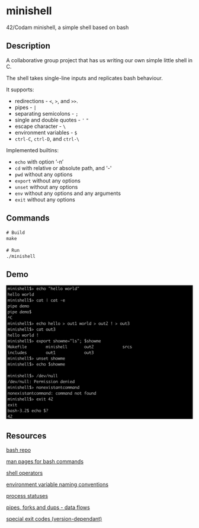 # minishell
42/Codam minishell, a simple shell based on bash
## Description
A collaborative group project that has us writing our own simple little shell in C.

The shell takes single-line inputs and replicates bash behaviour.

It supports:
* redirections - ```<```, ```>```, and ```>>```.
* pipes - ```|```
* separating semicolons - ```;```
* single and double quotes - ```'``` ```"```
* escape character - ```\```
* environment variables - ```$```
* ```ctrl-C```, ```ctrl-D```, and ```ctrl-\```

Implemented builtins:
* ```echo``` with option ’-n’
* ```cd``` with relative or absolute path, and '-'
* ```pwd``` without any options
* ```export``` without any options
* ```unset``` without any options
* ```env``` without any options and any arguments
* ```exit``` without any options

## Commands
```
# Build
make

# Run
./minishell
```
## Demo
<img src="/minishell.png" width="650" title="minishell">

## Resources
[bash repo](https://github.com/bminor/bash)

[man pages for bash commands](https://man7.org/linux/man-pages/dir_all_by_section.html)

[shell operators](https://unix.stackexchange.com/questions/159513/what-are-the-shells-control-and-redirection-operators)

[environment variable naming conventions](https://pubs.opengroup.org/onlinepubs/9699919799/basedefs/V1_chap08.html)

[process statuses](https://www.gnu.org/software/libc/manual/html_node/Process-Completion-Status.html)

[pipes, forks and dups - data flows](http://www.rozmichelle.com/pipes-forks-dups)

[special exit codes (version-dependant)](https://tldp.org/LDP/abs/html/exitcodes.html#EXITCODESREF)
